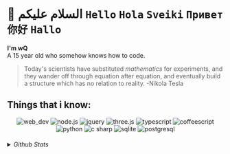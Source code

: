 # 👋 السلام علیکم **`Hello`** **`Hola`** **`Sveiki`** **`Привет`** **`你好`** **`Hallo`**
**I'm wQ**<br>A 15 year old who somehow knows how to code.

> Today's scientists have substituted *mathematics* for experiments, and they wander off through equation after equation, and eventually build a structure which has no relation to reality. -Nikola Tesla

## Things that i know:
<div align='center'>
<img src="https://img.shields.io/static/v1?label=&message=web+dev&color=%2323151515&style=for-the-badge&logo=googlechrome&logoColor=white" alt="web_dev">
<img src="https://img.shields.io/static/v1?label=&message=node.js&color=%2323151515&style=for-the-badge&logo=node.js&logoColor=white" alt="node.js">
<img src="https://img.shields.io/static/v1?label=&message=jquery&color=%2323151515&style=for-the-badge&logo=jquery&logoColor=white" alt="jquery">
<img src="https://img.shields.io/static/v1?label=&message=three.js&color=%2323151515&style=for-the-badge&logo=three.js&logoColor=white" alt="three.js">
<img src="https://img.shields.io/static/v1?label=&message=typescript&color=%2323151515&style=for-the-badge&logo=typescript&logoColor=white" alt="typescript">
<img src="https://img.shields.io/static/v1?label=&message=coffeescript&color=%2323151515&style=for-the-badge&logo=coffeescript&logoColor=white" alt="coffeescript">
<img src="https://img.shields.io/static/v1?label=&message=python&color=%2323151515&style=for-the-badge&logo=python&logoColor=white" alt="python">
<img src="https://img.shields.io/static/v1?label=&message=c+sharp&color=%2323151515&style=for-the-badge&logo=csharp&logoColor=white" alt="c sharp">
<img src="https://img.shields.io/static/v1?label=&message=sqlite&color=%2323151515&style=for-the-badge&logo=sqlite&logoColor=white" alt="sqlite">
<img src="https://img.shields.io/static/v1?label=&message=postgresql&color=%2323151515&style=for-the-badge&logo=postgresql&logoColor=white" alt="postgresql">
</div>
<h6>
<details>
<summary>Github Stats</summary>
<p><b>Note:</b>These stats are only a metric of the languages my public code consists of and doesn't reflect experience or skill level.</p>
<div align='center'>
<a href="#" target="blank">
<img src="https://github-readme-stats-git-masterrstaa-rickstaa.vercel.app/api/top-langs/?username=iamstrawberry&theme=dark&hide_border=true&hide=html,css&langs_count=10&card_width=500&layout=compact&title_color=fff">
</a>
</div>
</details>
</h6>
